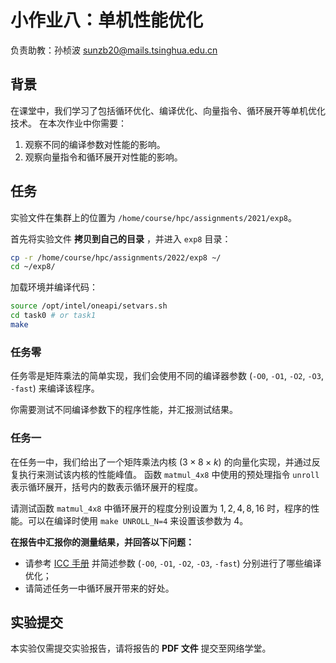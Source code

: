# 小作业八：单机性能优化

负责助教：孙桢波 sunzb20@mails.tsinghua.edu.cn

## 背景

在课堂中，我们学习了包括循环优化、编译优化、向量指令、循环展开等单机优化技术。
在本次作业中你需要：

1. 观察不同的编译参数对性能的影响。
2. 观察向量指令和循环展开对性能的影响。

## 任务

实验文件在集群上的位置为 `/home/course/hpc/assignments/2021/exp8`。

首先将实验文件 **拷贝到自己的目录** ，并进入 `exp8` 目录：

```bash
cp -r /home/course/hpc/assignments/2022/exp8 ~/
cd ~/exp8/
```

加载环境并编译代码：

```bash
source /opt/intel/oneapi/setvars.sh
cd task0 # or task1
make
```

### 任务零

任务零是矩阵乘法的简单实现，我们会使用不同的编译器参数 (`-O0`, `-O1`, `-O2`, `-O3`, `-fast`) 来编译该程序。

你需要测试不同编译参数下的程序性能，并汇报测试结果。

### 任务一

在任务一中，我们给出了一个矩阵乘法内核 ($3 \times 8 \times k$) 的向量化实现，并通过反复执行来测试该内核的性能峰值。
函数 `matmul_4x8` 中使用的预处理指令 `unroll` 表示循环展开，括号内的数表示循环展开的程度。

请测试函数 `matmul_4x8` 中循环展开的程度分别设置为 $1, 2, 4, 8, 16$ 时，程序的性能。可以在编译时使用 `make UNROLL_N=4` 来设置该参数为 $4$。

**在报告中汇报你的测量结果，并回答以下问题：**

* 请参考 [ICC 手册](https://www.intel.com/content/www/us/en/develop/documentation/cpp-compiler-developer-guide-and-reference/top/compiler-reference/compiler-options/alphabetical-list-of-compiler-options.html) 并简述参数 (`-O0`, `-O1`, `-O2`, `-O3`, `-fast`) 分别进行了哪些编译优化；
* 请简述任务一中循环展开带来的好处。

## 实验提交

本实验仅需提交实验报告，请将报告的 **PDF 文件** 提交至网络学堂。
